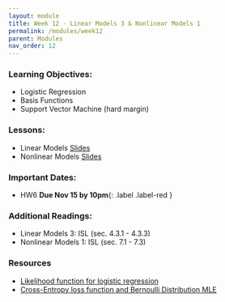```yaml
---
layout: module
title: Week 12 - Linear Models 3 & Nonlinear Models 1
permalink: /modules/week12
parent: Modules
nav_order: 12
---
```


### Learning Objectives:
* Logistic Regression
* Basis Functions
* Support Vector Machine (hard margin)

### Lessons:
* Linear Models [Slides](https://xinchenyu.github.io/csc380-fall23/Slides/23f380_linearmodels.pdf)
* Nonlinear Models [Slides](https://xinchenyu.github.io/csc380-fall23/Slides/23f380_nonlinearmodels.pdf)

### Important Dates:
* HW6 **Due Nov 15 by 10pm**{: .label .label-red }

### Additional Readings:
* Linear Models 3: ISL (sec. 4.3.1 - 4.3.3) 
* Nonlinear Models 1: ISL (sec. 7.1 - 7.3)

### Resources
* [Likelihood function for logistic regression](https://www.stat.cmu.edu/~cshalizi/uADA/12/lectures/ch12.pdf)
* [Cross-Entropy loss function and Bernoulli Distribution MLE](https://towardsdatascience.com/where-did-the-binary-cross-entropy-loss-function-come-from-ac3de349a715)